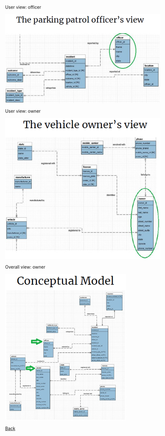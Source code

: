 User view: officer

![DB view from patrol](./db_view_patrol.png)

User view: owner

![DB view from owner](./db_view_owner.png)

Overall view: owner

![Overall Conceptual Model](./db_concept_model.png)

[Back](../README.md)
